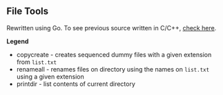 ## File Tools

Rewritten using Go. To see previous source written in C/C++, [check here](https://github.com/geocine/file-tools/tree/cpp).

**Legend**
* copycreate - creates sequenced dummy files with a given extension from `list.txt`
* renameall - renames files on directory using the names on `list.txt` using a given extension
* printdir - list contents of current directory
